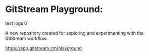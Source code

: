 # GitStream Playground:

test logs 6

A new repository created for exploring and experimenting with the GitStream workflow.

https://app.gitstream.cm/playground
